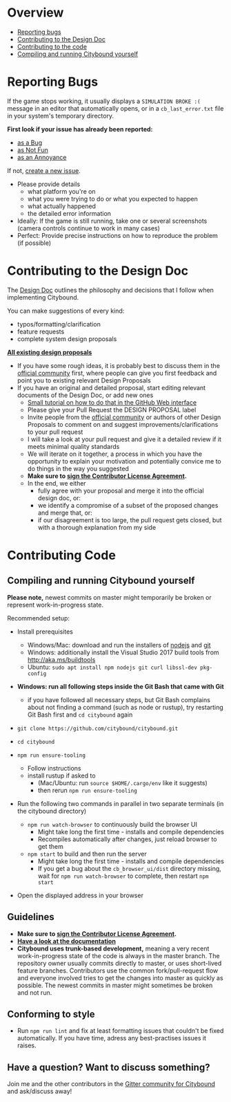 # Overview

* [Reporting bugs](#reporting-bugs)
* [Contributing to the Design Doc](#contributing-to-the-design-doc)
* [Contributing to the code](#contributing-code)
* [Compiling and running Citybound yourself](#compiling-and-running-citybound-yourself)

# Reporting Bugs

If the game stops working, it usually displays a `SIMULATION BROKE :(` message in an editor that automatically opens, or in a `cb_last_error.txt` file in your system's temporary directory.

**First look if your issue has already been reported:**
* [as a Bug](https://github.com/citybound/citybound/issues?utf8=✓&q=is%3Aissue%20label%3A%22P%20Bug%22%20)
* [as Not Fun](https://github.com/citybound/citybound/issues?utf8=✓&q=is%3Aissue%20label%3A%22P%20Not%20Fun%22%20)
* [as an Annoyance](https://github.com/citybound/citybound/issues?q=is%3Aissue+label%3A%22P+Annoyance%22)

If not, [create a new issue](https://github.com/aeickhoff/citybound/issues/new).

* Please provide details
    * what platform you're on
    * what you were trying to do or what you expected to happen
    * what actually happened
    * the detailed error information
* Ideally: If the game is still running, take one or several screenshots (camera controls continue to work in many cases)
* Perfect: Provide precise instructions on how to reproduce the problem (if possible)

# Contributing to the Design Doc

The [Design Doc](game/README.md) outlines the philosophy and decisions that I follow when implementing Citybound.

You can make suggestions of every kind:

* typos/formatting/clarification
* feature requests
* complete system design proposals

**[All existing design proposals](https://github.com/citybound/citybound/pulls?utf8=✓&q=is%3Apr%20label%3A%22DESIGN%20PROPOSAL%22%20)**

* If you have some rough ideas, it is probably best to discuss them in the [official community](https://reddit.com/r/Citybound) first, where people can give you first feedback and point you to existing relevant Design Proposals
* If you have an original and detailed proposal, start editing relevant documents of the Design Doc, or add new ones
  * [Small tutorial on how to do that in the GitHub Web interface](https://help.github.com/articles/editing-files-in-another-user-s-repository/)
  * Please give your Pull Request the DESIGN PROPOSAL label
  * Invite people from the [official community](https://reddit.com/r/Citybound) or authors of other Design Proposals to comment on and suggest improvements/clarifications to your pull request
  * I will take a look at your pull request and give it a detailed review if it meets minimal quality standards
  * We will iterate on it together, a process in which you have the opportunity to explain your motivation and potentially convice me to do things in the way you suggested
  * **Make sure to <a href="https://www.clahub.com/agreements/citybound/citybound">sign the Contributor License Agreement</a>.**
  * In the end, we either
     * fully agree with your proposal and merge it into the official design doc, or:
     * we identify a compromise of a subset of the proposed changes and merge that, or:
     * if our disagreement is too large, the pull request gets closed, but with a thorough explanation from my side

# Contributing Code

## Compiling and running Citybound yourself

**Please note,** newest commits on master might temporarily be broken or represent work-in-progress state.

Recommended setup:
* Install prerequisites
  * Windows/Mac: download and run the installers of [nodejs](https://nodejs.org/en/) and [git](https://git-scm.com/)
  * Windows: additionally install the Visual Studio 2017 build tools from http://aka.ms/buildtools
  * Ubuntu: `sudo apt install npm nodejs git curl libssl-dev pkg-config`
* **Windows: run all following steps inside the Git Bash that came with Git**
  * if you have followed all necessary steps, but Git Bash complains about not finding a command (such as node or rustup), try restarting Git Bash first and `cd citybound` again
* `git clone https://github.com/citybound/citybound.git`
* `cd citybound`
* `npm run ensure-tooling`
  * Follow instructions
  * install rustup if asked to
    * (Mac/Ubuntu: run `source $HOME/.cargo/env` like it suggests)
    * then rerun `npm run ensure-tooling`
* Run the following two commands in parallel in two separate terminals (in the citybound directory)
   * `npm run watch-browser` to continuously build the browser UI 
     * Might take long the first time - installs and compile dependencies
     * Recompiles automatically after changes, just reload browser to get them
   * `npm start` to build and then run the server
     * Might take long the first time - installs and compile dependencies
     * If you get a bug about the `cb_browser_ui/dist` directory missing, wait for `npm run watch-browser` to complete, then restart `npm start`

* Open the displayed address in your browser

## Guidelines

* **Make sure to <a href="https://www.clahub.com/agreements/citybound/citybound">sign the Contributor License Agreement</a>.**
* **[Have a look at the documentation](http://citybound.github.io/citybound)**
* **Citybound uses trunk-based development,** meaning a very recent work-in-progress state of the code is always in the master branch. The repository owner usually commits directly to master, or uses short-lived feature branches. Contributors use the common fork/pull-request flow and everyone involved tries to get the changes into master as quickly as possible. The newest commits in master might sometimes be broken and not run.

## Conforming to style

* Run `npm run lint` and fix at least formatting issues that couldn't be fixed automatically. If you have time, adress any best-practises issues it raises.

## Have a question? Want to discuss something?

Join me and the other contributors in the [Gitter community for Citybound](https://gitter.im/citybound/Lobby) and ask/discuss away!

